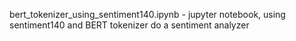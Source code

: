 bert_tokenizer_using_sentiment140.ipynb - jupyter notebook, using 
sentiment140 and BERT tokenizer do a sentiment analyzer
